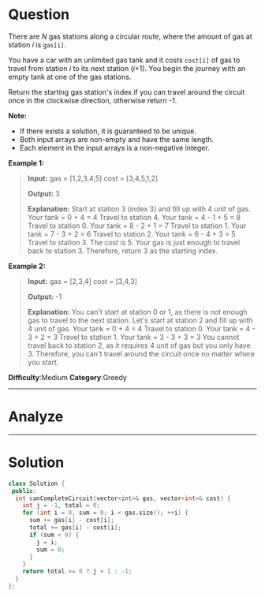 
# Question

There are  _N_  gas stations along a circular route, where the amount of gas at station  _i_  is  `gas[i]`.

You have a car with an unlimited gas tank and it costs  `cost[i]`  of gas to travel from station  _i_  to its next station (_i_+1). You begin the journey with an empty tank at one of the gas stations.

Return the starting gas station's index if you can travel around the circuit once in the clockwise direction, otherwise return -1.

**Note:**

- If there exists a solution, it is guaranteed to be unique.
- Both input arrays are non-empty and have the same length.
- Each element in the input arrays is a non-negative integer.

**Example 1:**

> **Input:** 
gas  = [1,2,3,4,5]
cost = [3,4,5,1,2]
> 
> **Output:** 3
>
> **Explanation:** Start at station 3 (index 3) and fill up with 4 unit of gas. Your tank = 0 + 4 = 4
Travel to station 4. Your tank = 4 - 1 + 5 = 8
Travel to station 0. Your tank = 8 - 2 + 1 = 7
Travel to station 1. Your tank = 7 - 3 + 2 = 6
Travel to station 2. Your tank = 6 - 4 + 3 = 5
Travel to station 3. The cost is 5. Your gas is just enough to travel back to station 3.
Therefore, return 3 as the starting index.

**Example 2:**

> **Input:** 
gas  = [2,3,4]
cost = [3,4,3]
>
> **Output:** -1
>
> **Explanation:** You can't start at station 0 or 1, as there is not enough gas to travel to the next station.
> Let's start at station 2 and fill up with 4 unit of gas. Your tank = 0 + 4 = 4
Travel to station 0. Your tank = 4 - 3 + 2 = 3
Travel to station 1. Your tank = 3 - 3 + 3 = 3
You cannot travel back to station 2, as it requires 4 unit of gas but you only have 3.
Therefore, you can't travel around the circuit once no matter where you start.

**Difficulty**:Medium
**Category**:Greedy


------------

# Analyze

------------

# Solution

```cpp
class Solution {
 public:
  int canCompleteCircuit(vector<int>& gas, vector<int>& cost) {
    int j = -1, total = 0;
    for (int i = 0, sum = 0; i < gas.size(); ++i) {
      sum += gas[i] - cost[i];
      total += gas[i] - cost[i];
      if (sum < 0) {
        j = i;
        sum = 0;
      }
    }
    return total >= 0 ? j + 1 : -1;
  }
};
```
